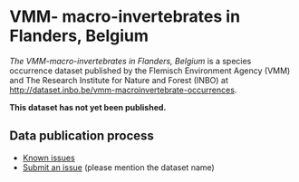 # VMM- macro-invertebrates in Flanders, Belgium

*The VMM-macro-invertebrates in Flanders, Belgium* is a species occurrence dataset published by the Flemisch Environment Agency (VMM) and The Research Institute for Nature and Forest (INBO) at http://dataset.inbo.be/vmm-macroinvertebrate-occurrences.


**This dataset has not yet been published.**

## Data publication process

* [Known issues](https://github.com/LifeWatchINBO/data-publication/labels/vmm-macroinvertebrate-occurrences)
* [Submit an issue](https://github.com/LifeWatchINBO/data-publication/issues/new) (please mention the dataset name)
